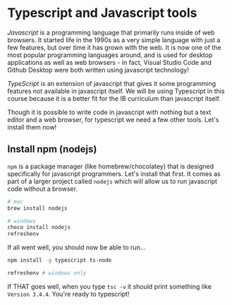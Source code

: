 # Typescript and Javascript tools

*Javascript* is a programming language that primarily runs inside of web browsers. It started life in the 1990s as a very simple language with just a few features, but over time it has grown with the web. It is now one of the most popular programming languages around, and is used for desktop applications as well as web browsers - in fact, Visual Studio Code and Github Desktop were both written using javascript technology!

*TypeScript* is an extension of javascript that gives it some programming features not available in javascript itself. We will be using Typescript in this course because it is a better fit for the IB curriculum than javascript itself.

Though it is possible to write code in javascript with nothing but a text editor and a web browser, for typescript we need a few other tools. Let's install them now!

## Install npm (nodejs)

`npm` is a package manager (like homebrew/chocolatey) that is designed specifically for javascript programmers. Let's install that first. It comes as part of a larger project called `nodejs` which will allow us to run javascript code without a browser.

```bash
# mac
brew install nodejs

# windows
choco install nodejs
refreshenv
```

If all went well, you should now be able to run...
```bash
npm install -g typescript ts-node

refreshenv # windows only
```

If THAT goes well, when you type `tsc -v` it should print something like `Version 3.4.4`. You're ready to typescript!